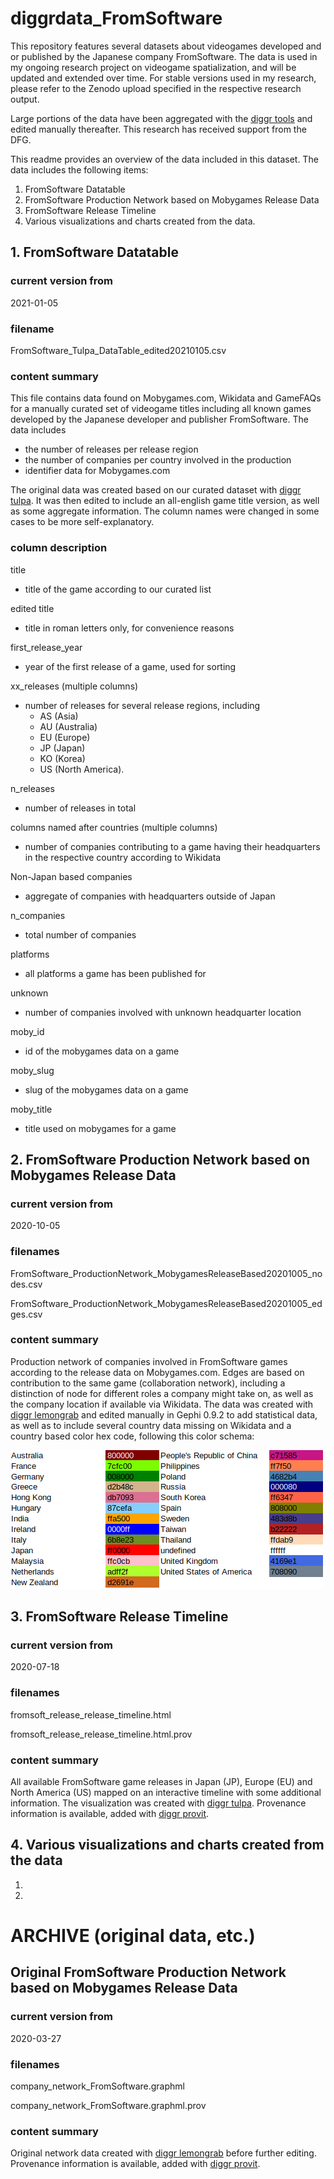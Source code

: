 # diggrdata_FromSoftware

This repository features several datasets about videogames developed and or published by the Japanese company FromSoftware. The data is used in my ongoing research project on videogame spatialization, and will be updated and extended over time. For stable versions used in my research, please refer to the Zenodo upload specified in the respective research output.

Large portions of the data have been aggregated with the [diggr tools](https://github.com/diggr/) and edited manually thereafter. This research has received support from the DFG.

This readme provides an overview of the data included in this dataset.
The data includes the following items:
1. FromSoftware Datatable
2. FromSoftware Production Network based on Mobygames Release Data
3. FromSoftware Release Timeline
4. Various visualizations and charts created from the data.

## 1. FromSoftware Datatable

### current version from

2021-01-05

### filename

FromSoftware_Tulpa_DataTable_edited20210105.csv

### content summary

This file contains data found on Mobygames.com, Wikidata and GameFAQs for a manually curated set of videogame titles including all known games developed by the Japanese developer and publisher FromSoftware. The data includes
- the number of releases per release region 
- the number of companies per country involved in the production
- identifier data for Mobygames.com

The original data was created based on our curated dataset  with [diggr tulpa](https://github.com/diggr/tulpa). It was then edited to include an all-english game title version, as well as some aggregate information. The column names were changed in some cases to be more self-explanatory.

### column description

title
- title of the game according to our curated list

edited title	
- title in roman letters only, for convenience reasons

first_release_year
- year of the first release of a game, used for sorting

xx_releases (multiple columns)
- number of releases for several release regions, including 
  - AS (Asia)
  - AU (Australia)
  - EU (Europe)
  - JP (Japan)
  - KO (Korea)
  - US (North America).

n_releases
- number of releases in total

columns named after countries (multiple columns)
- number of companies contributing to a game having their headquarters in the respective country according to Wikidata
  
Non-Japan based companies
- aggregate of companies with headquarters outside of Japan

n_companies	
- total number of companies

platforms	
- all platforms a game has been published for

unknown
- number of companies involved with unknown headquarter location

moby_id	
- id of the mobygames data on a game

moby_slug	
- slug of the mobygames data on a game

moby_title
- title used on mobygames for a game

## 2. FromSoftware Production Network based on Mobygames Release Data

### current version from

2020-10-05

### filenames

FromSoftware_ProductionNetwork_MobygamesReleaseBased20201005_nodes.csv

FromSoftware_ProductionNetwork_MobygamesReleaseBased20201005_edges.csv

### content summary

Production network of companies involved in FromSoftware games according to the release data on Mobygames.com. Edges are based on contribution to the same game (collaboration network), including a distinction of node for different roles a company might take on, as well as the company location if available via Wikidata. The data was created with [diggr lemongrab](https://github.com/diggr/lemongrab) and edited manually in Gephi 0.9.2 to add statistical data, as well as to include several country data missing on Wikidata and a country based color hex code, following this color schema:

![this hex color schema](FromSoftCountryColorCodesTable.png)

## 3. FromSoftware Release Timeline

### current version from

2020-07-18

### filenames

fromsoft_release_release_timeline.html

fromsoft_release_release_timeline.html.prov

### content summary

All available FromSoftware game releases in Japan (JP), Europe (EU) and North America (US) mapped on an interactive timeline with some additional information. The visualization was created with [diggr tulpa](https://github.com/diggr/tulpa). Provenance information is available, added with [diggr provit](https://github.com/diggr/provit).

## 4. Various visualizations and charts created from the data

1.
2.

# ARCHIVE (original data, etc.)

## Original FromSoftware Production Network based on Mobygames Release Data

### current version from

2020-03-27

### filenames

company_network_FromSoftware.graphml

company_network_FromSoftware.graphml.prov

### content summary

Original network data created with [diggr lemongrab](https://github.com/diggr/lemongrab) before further editing. Provenance information is available, added with [diggr provit](https://github.com/diggr/provit).

